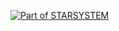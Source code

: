 [![Part of STARSYSTEM](https://img.shields.io/badge/Part%20of-STARSYSTEM-blue)](https://github.com/sancovp/starsystem-metarepo)
